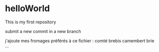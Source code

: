 # helloWorld
This is my first repository 

submit a new commit in a new branch 


j'ajoute mes fromages préférés à ce fichier :
comté 
brebis
camembert
brie ...
